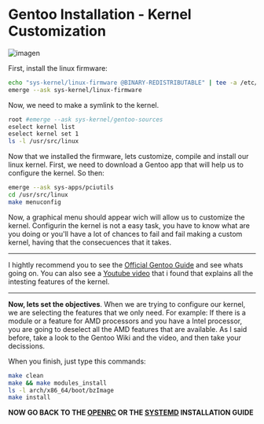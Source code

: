 # Gentoo Installation - Kernel Customization  

![imagen](https://user-images.githubusercontent.com/91225771/176941189-e06c6432-79ff-432b-a5ac-a68c026df8d6.png)

First, install the linux firmware:
```bash
echo "sys-kernel/linux-firmware @BINARY-REDISTRIBUTABLE" | tee -a /etc/portage//package.license
emerge --ask sys-kernel/linux-firmware
```

Now, we need to make a symlink to the kernel.
```bash
root #emerge --ask sys-kernel/gentoo-sources
eselect kernel list
eselect kernel set 1
ls -l /usr/src/linux
```

Now that we installed the firmware, lets customize, compile and install our linux kernel. First, we need to download
a Gentoo app that will help us to configure the kernel. So then:
```bash
emerge --ask sys-apps/pciutils
cd /usr/src/linux
make menuconfig
```

Now, a graphical menu should appear wich will allow us to customize the kernel. Configurin the kernel is not a easy
task, you have to know what are you doing or you'll have a lot of chances to fail and fail making a custom kernel,
having that the consecuences that it takes. 
</br>

---------

I hightly recommend you to see the <a href="https://wiki.gentoo.org/wiki/Handbook:AMD64/Installation/Kernel">Official Gentoo Guide</a>
and see whats going on. You can also see a <a href="https://www.youtube.com/watch?v=NVWVHiLx1sU">Youtube video</a> that i found that 
explains all the intesting features of the kernel. 

---------

<b>Now, lets set the objectives</b>. When we are trying to configure our kernel, we are selecting the features that we only 
need. For example: If there is a module or a feature for AMD processors and you have a Intel processor, you are 
going to deselect all the AMD features that are available. As I said before, take a look to the Gentoo Wiki and
the video, and then take your decissions.

When you finish, just type this commands:
```bash
make clean
make && make modules_install
ls -l arch/x86_64/boot/bzImage 
make install
```

<b>NOW GO BACK TO THE <a href="https://github.com/Filipondios/Gentoo/blob/main/Gentoo%20Installation/OpenRC.md">OPENRC</a> OR THE <a href="https://github.com/Filipondios/Gentoo/blob/main/Gentoo%20Installation/Systemd.md">SYSTEMD</a> INSTALLATION GUIDE</b>
